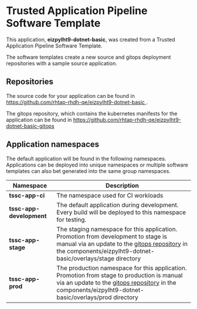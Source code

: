 # Trusted Application Pipeline Software Template

This application, **eizpylht9-dotnet-basic**, was created from a Trusted Application Pipeline Software Template.

The software templates create a new source and gitops deployment repositories with a sample source application. 

## Repositories

The source code for your application can be found in [https://github.com/rhtap-rhdh-qe/eizpylht9-dotnet-basic ](https://github.com/rhtap-rhdh-qe/eizpylht9-dotnet-basic ).
 
The gitops repository, which contains the kubernetes manifests for the application can be found in 
[https://github.com/rhtap-rhdh-qe/eizpylht9-dotnet-basic-gitops ](https://github.com/rhtap-rhdh-qe/eizpylht9-dotnet-basic-gitops ) 

## Application namespaces 

The default application will be found in the following namespaces. Applications can be deployed into unique namespaces or multiple software templates can also bet generated into the same group namespaces.  

|  Namespace   |  Description   |  
| -------- | -------- |
| **tssc-app-ci** | The namespace used for CI workloads |
| **tssc-app-development** | The default application during development. Every build will be deployed to this namespace for testing. |
| **tssc-app-stage** | The staging namespace for this application. Promotion from development to stage is manual via an update to the [gitops repository](https://github.com/rhtap-rhdh-qe/eizpylht9-dotnet-basic-gitops ) in the components/eizpylht9-dotnet-basic/overlays/stage directory |
| **tssc-app-prod** | The production namespace for this application. Promotion from stage to production is manual via an update to the [gitops repository](https://github.com/rhtap-rhdh-qe/eizpylht9-dotnet-basic-gitops ) in the components/eizpylht9-dotnet-basic/overlays/prod directory |